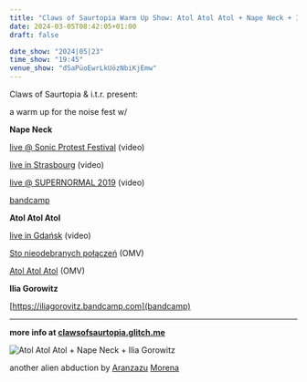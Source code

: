```yaml
---
title: "Claws of Saurtopia Warm Up Show: Atol Atol Atol + Nape Neck + Ilia Gorowitz"
date: 2024-03-05T08:42:05+01:00
draft: false

date_show: "2024|05|23"
time_show: "19:45"
venue_show: "dSaPüoEwrLkUözNbiKjEmw"
---
```


Claws of Saurtopia & i.t.r. present:

a warm up for the noise fest w/

**Nape Neck**

[live @ Sonic Protest Festival](https://www.youtube.com/watch?v=ZTy6yM5OfOA) (video)

[live in Strasbourg](https://www.youtube.com/watch?v=9fa-v9UYp8A) (video)

[live @ SUPERNORMAL 2019](https://www.youtube.com/watch?v=Lg-1G2NBLh4) (video)

[bandcamp](https://napeneck.bandcamp.com/album/look-alive-ep)

**Atol Atol Atol**

[live in Gdańsk](https://www.youtube.com/watch?v=2PxWMSHJIbo) (video)

[Sto nieodebranych połączeń](https://www.youtube.com/watch?v=oSvNKEL9xxs) (OMV)

[Atol Atol Atol](https://www.youtube.com/watch?v=AiaErLUqKFs) (OMV)

**Ilia Gorowitz**

[https://iliagorovitz.bandcamp.com](bandcamp)

---

**more info at [clawsofsaurtopia.glitch.me](https://clawsofsaurtopia.glitch.me/warmup)**

![Atol Atol Atol + Nape Neck + Ilia Gorowitz](../../posters/2024-05-23.jpg)

another alien abduction by [Aranzazu](https://aranzazumoena.com/) [Morena](https://www.instagram.com/aranzazumoena)
